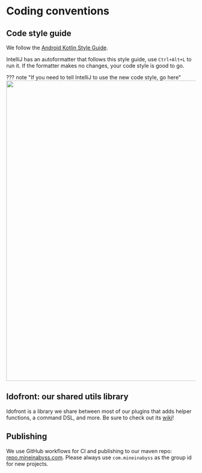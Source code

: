 # Coding conventions

## Code style guide

We follow the [Android Kotlin Style Guide](https://developer.android.com/kotlin/style-guide).

IntelliJ has an autoformatter that follows this style guide, use `Ctrl+Alt+L` to run it. If the formatter makes no changes, your code style is good to go.


??? note "If you need to tell IntelliJ to use the new code style, go here"
    <img src="https://user-images.githubusercontent.com/16233018/115119043-6d144600-9f74-11eb-9ec2-59d1d5bcb42c.png" width="800">

## Idofront: our shared utils library

Idofront is a library we share between most of our plugins that adds helper functions, a command DSL, and more. Be sure to check out its [wiki](../idofront/)!

## Publishing

We use GitHub workflows for CI and publishing to our maven repo: [repo.mineinabyss.com](https://repo.mineinabyss.com). Please always use `com.mineinabyss` as the group id for new projects.
